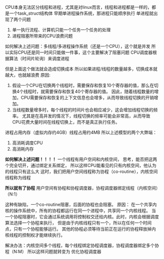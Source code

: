 CPU本身无法区分线程和进程，尤其是对linux而言，线程和进程都是一样的，都是一个task_struct结构体 
早期单进程操作系统，那进程只能顺序执行 
单进程就出现了两个问题 
1. 单一执行流程、计算机只能一个任务一个任务的处理 
2. 进程阻塞所带来的CPU浪费问题 

如何解决上述问题：多线程/多进程操作系统（还是一个CPU），这个就是并发 
所以实际CPU还是同一时间只能做一件事，这个主要解决了阻塞问题 
CPU调度器根据算法（时间片轮询）来调度进程 

但是上面这个做法就会造成切换成本 
所以如果进程/线程的数量越多，切换成本就越大，也就越浪费 
原因: 
1. 假设一个CPU在切换两个线程时，需要保存和恢复10个寄存器的值，那么在切换4个线程时，就需要保存和恢复40个寄存器的值。 
   因此，随着线程数量的增加，CPU需要保存和恢复的上下文信息也会增多，从而导致线程切换的开销增加。 
2. 当线程数量增多时，每个线程的时间片也会相应减少，这会增加线程切换的频率。 
   尤其是在高并发的情况下，线程切换的频率可能会非常高，从而导致CPU花费大量时间在线程切换上，而不是真正执行任务。 

进程占用内存（虚拟内存约4GB）线程占用约4MB 
所以上述模型的两个大弊端：
1. 高消耗调度CPU 
2. 高消耗内存

**如何解决上述问题！！！！** 
一个线程有用户空间和内核空间， 
思考，能否把这两个完全切开，通过绑定关系绑定， 
所以这样CPU能看见的只有内核空间，他认为的线程只有这么大 
这时，我们把用户空间线程称为协程（co-routine），内核空间线程称为线程 

**所以就有了协程** 
用户空间有协程和协程调度器，协程调度器绑定线程（内核空间）（N:1） 

这种有缺陷，一个co-routine阻塞，后面的协程也会阻塞。 
原因： 
在一个共享内核的操作系统中，所有的协程都运行在同一个进程中，共享同一个内核线程。 
当一个协程阻塞时，它会通过系统调用将控制权交还给内核。此时，内核会根据调度算法选择一个协程来执行， 
但是由于内核线程只有一个，所以在任何一个时间点，只有一个协程能够运行。 
其他的协程必须等待当前正在运行的协程释放掉内核线程的控制权才能继续执行。 


解决办法：内核空间多个线程，每个线程绑定协程调度器，协程调度器绑定多个协程（N:M） 
所以这样问题就转变为 优化协程调度器 